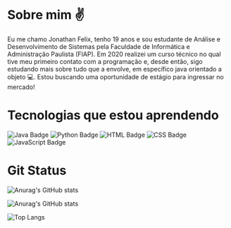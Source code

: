 
# Sobre mim ✌
<P> Eu me chamo Jonathan Felix, tenho 19 anos e sou estudante de Análise e Desenvolvimento de Sistemas pela Faculdade de Informática e Administração Paulista (FIAP). Em 2020 realizei um curso técnico no qual tive meu primeiro contato com a programação e, desde então, sigo estudando mais sobre tudo que a envolve, em específico java orientado a objeto 💻. Estou buscando uma oportunidade de estágio para ingressar no mercado! 

# Tecnologias que estou aprendendo
  ![Java Badge](https://img.shields.io/badge/java-%23ED8B00.svg?&style=for-the-badge&logo=java&logoColor=white)
  ![Python Badge](https://img.shields.io/badge/python%20-%2314354C.svg?&style=for-the-badge&logo=python&logoColor=white)
  ![HTML Badge](https://img.shields.io/badge/html5%20-%23E34F26.svg?&style=for-the-badge&logo=html5&logoColor=white)
  ![CSS Badge](https://img.shields.io/badge/css3%20-%231572B6.svg?&style=for-the-badge&logo=css3&logoColor=white)
  ![JavaScript Badge](https://img.shields.io/badge/javascript%20-%23323330.svg?&style=for-the-badge&logo=javascript&logoColor=%23F7DF1E)
 #
 # Git Status
  ![Anurag's GitHub stats](https://github-readme-stats.vercel.app/api?username=jhowfelix&theme=dark&show_icons=true)

  ![Anurag's GitHub stats](https://github-readme-stats.vercel.app/api?username=jhowfelix&show_icons=true&theme=radical)

  ![Top Langs](https://github-readme-stats.vercel.app/api/top-langs/?username=jhowfelix&layout=compact)
